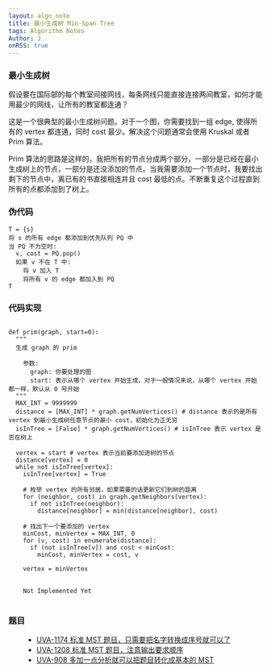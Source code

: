 ```yaml
---
layout: algo_note
title: 最小生成树 Min-Span Tree
tags: Algorithm Notes
Author: J
onRSS: true
---
```



### 最小生成树

假设要在国际部的每个教室间接网线，每条网线只能直接连接两间教室，如何才能用最少的网线，让所有的教室都连通？

这是一个很典型的最小生成树问题。对于一个图，你需要找到一组 edge, 使得所有的 vertex 都连通，同时 cost 最少。解决这个问题通常会使用 Kruskal 或者 Prim 算法。

Prim 算法的思路是这样的，我把所有的节点分成两个部分，一部分是已经在最小生成树上的节点，一部分是还没添加的节点。当我需要添加一个节点时，我要找出剩下的节点中，离已有的书直接相连并且 cost 最低的点。不断重复这个过程直到所有的点都添加到了树上。

### 伪代码

```
T = {s}
将 s 的所有 edge 都添加到优先队列 PQ 中
当 PQ 不为空时:
  v, cost = PQ.pop()
  如果 v 不在 T 中:
    将 v 加入 T
    将所有 v 的 edge 都加入到 PQ
T
```

### 代码实现

<pre>
<code class="python">
def prim(graph, start=0):
  """ 
  生成 graph 的 prim

    参数:
      graph: 你要处理的图
      start: 表示从哪个 vertex 开始生成，对于一般情况来说，从哪个 vertex 开始都一样，默认从 0 号开始
  """
  MAX_INT = 9999999
  distance = [MAX_INT] * graph.getNumVertices() # distance 表示的是所有 vertex 到最小生成树任意节点的最小 cost，初始化为正无穷
  isInTree = [False] * graph.getNumVertices() # isInTree 表示 vertex 是否在树上

  vertex = start # vertex 表示当前要添加进树的节点
  distance[vertex] = 0
  while not isInTree[vertex]:
    isInTree[vertex] = True

    # 枚举 vertex 的所有邻居，如果需要的话更新它们到树的距离
    for (neighbor, cost) in graph.getNeighbors(vertex):
      if not isInTree(neighbor):
        distance[neighbor] = min(distance[neighbor], cost)

    # 找出下一个要添加的 vertex
    minCost, minVertex = MAX_INT, 0
    for (v, cost) in enumerate(distance):
      if (not isInTree[v]) and cost < minCost:
        minCost, minVertex = cost, v

    vertex = minVertex
</code>
<code class="java">
    Not Implemented Yet
</code>
</pre>

### 题目

<ul class="time-vertical" style="margin-left: 32px;">
    <li><online></online><a href="https://vjudge.net/problem/UVA-1174">UVA-1174 标准 MST 题目，只需要把名字转换成序号就可以了</a></li>
    <li><online></online><a href="https://vjudge.net/problem/UVA-1208">UVA-1208 标准 MST 题目，注意输出要求顺序</a></li>
    <li><online></online><a href="https://vjudge.net/problem/UVA-908">UVA-908 多加一点分析就可以把题目转化成基本的 MST</a></li>
</ul>
